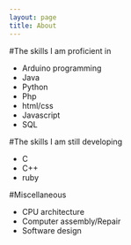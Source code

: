 ```yaml
---
layout: page
title: About
---
```


#The skills I am proficient in
* Arduino programming
* Java
* Python
* Php
* html/css
* Javascript
* SQL

#The skills I am still developing
* C
* C++
* ruby

#Miscellaneous
* CPU architecture
* Computer assembly/Repair
* Software design

